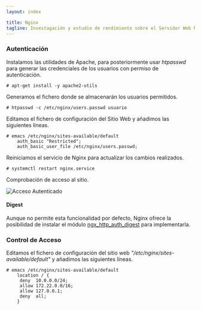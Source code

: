 ```yaml
---
layout: index

title: Nginx
tagline: Investagación y estudio de rendimiento sobre el Servidor Web Nginx
---
```


### Autenticación

Instalamos las utilidades de Apache, para posteriormente usar *htpasswd* para generar las credenciales de los usuarios con permiso de autenticación.

    # apt-get install -y apache2-utils

Generamos el fichero donde se almacenarán los usuarios permitidos.

    # htpasswd -c /etc/nginx/users.passwd usuario

Editamos el fichero de configuración del Sitio Web y añadimos las siguientes líneas.

    # emacs /etc/nginx/sites-available/default
        auth_basic "Restricted";
        auth_basic_user_file /etc/nginx/users.passwd;

Reiniciamos el servicio de Nginx para actualizar los cambios realizados.

    # systemctl restart nginx.service

Comprobación de acceso al sitio.

![Acceso Autenticado](/nginx/images/n02.png)

#### Digest

Aunque no permite esta funcionalidad por defecto, Nginx ofrece la posibilidad de instalar el módulo [ngx_http_auth_digest](https://www.nginx.com/resources/wiki/modules/auth_digest/) para implementarla.

### Control de Acceso

Editamos el fichero de configuración del sitio web *"/etc/nginx/sites-available/default"* y añadimos las siguientes líneas.

    # emacs /etc/nginx/sites-available/default
        location / {
		 deny  10.0.0.0/24;
		 allow 172.22.0.0/16;
		 allow 127.0.0.1;
		 deny  all;
        }
